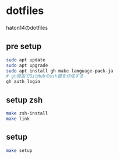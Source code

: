 # dotfiles
haton14のdotfiles

## pre setup
```bash
sudo apt update
sudo apt upgrade
sudo apt install gh make language-pack-ja
# gh経由でGitHubのssh鍵を作成する
gh auth login
```

## setup zsh
```bash
make zsh-install
make link
```

## setup
```bash
make setup
```
